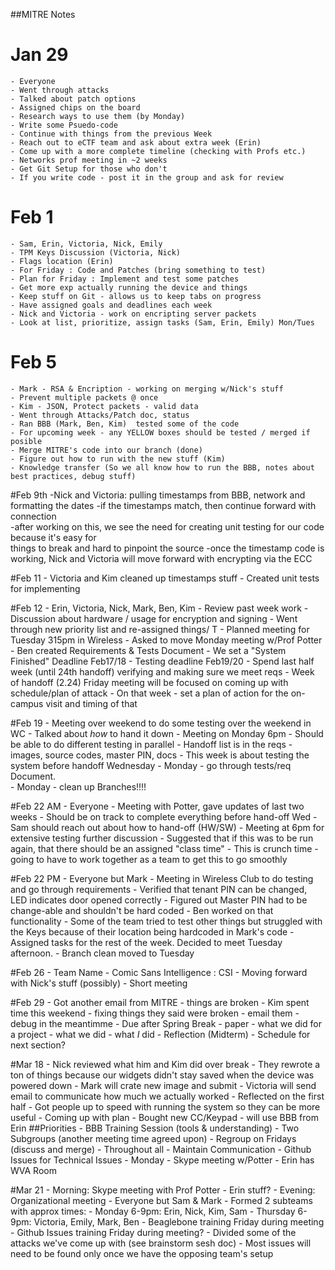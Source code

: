 ##MITRE Notes  

# Jan 29
	- Everyone 
	- Went through attacks
	- Talked about patch options 
	- Assigned chips on the board 
	- Research ways to use them (by Monday)
	- Write some Psuedo-code
	- Continue with things from the previous Week
	- Reach out to eCTF team and ask about extra week (Erin)
	- Come up with a more complete timeline (checking with Profs etc.)
	- Networks prof meeting in ~2 weeks
	- Get Git Setup for those who don't
	- If you write code - post it in the group and ask for review

# Feb 1 
	- Sam, Erin, Victoria, Nick, Emily
	- TPM Keys Discussion (Victoria, Nick)
	- Flags location (Erin)
	- For Friday : Code and Patches (bring something to test)
	- Plan for Friday : Implement and test some patches
	- Get more exp actually running the device and things
	- Keep stuff on Git - allows us to keep tabs on progress
	- Have assigned goals and deadlines each week
	- Nick and Victoria - work on encripting server packets
	- Look at list, prioritize, assign tasks (Sam, Erin, Emily) Mon/Tues

# Feb 5  
	- Mark - RSA & Encription - working on merging w/Nick's stuff 
	- Prevent multiple packets @ once 
	- Kim - JSON, Protect packets - valid data
	- Went through Attacks/Patch doc, status
	- Ran BBB (Mark, Ben, Kim)  tested some of the code
	- For upcoming week - any YELLOW boxes should be tested / merged if posible 
	- Merge MITRE's code into our branch (done)
	- Figure out how to run with the new stuff (Kim)
	- Knowledge transfer (So we all know how to run the BBB, notes about best practices, debug stuff)

#Feb 9th
	-Nick and Victoria: pulling timestamps from BBB, network and formatting the dates 
	-if the timestamps match, then continue forward with connection 		
	-after working on this, we see the need for creating unit testing for our code because it's easy for         
	things to break and hard to pinpoint the source
	-once the timestamp code is working, Nick and Victoria will move forward with encrypting via the ECC   

#Feb 11
	- Victoria and Kim cleaned up timestamps stuff
	- Created unit tests for implementing   

#Feb 12 
	- Erin, Victoria, Nick, Mark, Ben, Kim
	- Review past week work 
	- Discussion about hardware / usage for encryption and signing 
	- Went through new priority list and re-assigned things/ T
	- Planned meeting for Tuesday 315pm  in Wireless
	- Asked to move Monday meeting w/Prof Potter 
	- Ben created Requirements & Tests Document 
	- We set a "System Finished" Deadline Feb17/18 
	- Testing deadline Feb19/20
	- Spend last half week (until 24th handoff) verifying and making sure we meet reqs
	- Week of handoff (2.24) Friday meeting will be focused on coming up with schedule/plan of attack
	- On that week - set a plan of action for the  on-campus visit and timing of that  

#Feb 19
	- Meeting over weekend to do some testing over the weekend in WC
	- Talked about *how* to hand it down 
	- Meeting on Monday 6pm
	- Should be able to do different testing in parallel
	- Handoff list is in the reqs - images, source codes, master PIN, docs
	- This week is about testing the system before handoff Wednesday
	- Monday - go through tests/req Document.  
	- Monday - clean up Branches!!!!  

#Feb 22 AM
	- Everyone 
	- Meeting with Potter, gave updates of last two weeks
	- Should be on track to complete everything before hand-off Wed
	- Sam should reach out about how to hand-off (HW/SW)
	- Meeting at 6pm for extensive testing further discussion
	- Suggested that if this was to be run again, that there should be an assigned "class time"
	- This is crunch time - going to have to work together as a team to get this to go smoothly

#Feb 22 PM
	- Everyone but Mark
	- Meeting in Wireless Club to do testing and go through requirements
	- Verified that tenant PIN can be changed, LED indicates door opened correctly
	- Figured out Master PIN had to be change-able and shouldn't be hard coded 
	- Ben worked on that functionality
	- Some of the team tried to test other things but struggled with the Keys because of their location being hardcoded
	in Mark's code
	- Assigned tasks for the rest of the week.  Decided to meet Tuesday afternoon. 
	- Branch clean moved to Tuesday 
	
#Feb 26
	- Team Name - Comic Sans Intelligence : CSI
	- Moving forward with Nick's stuff (possibly)
	- Short meeting

#Feb 29
	- Got another email from MITRE - things are broken 
	- Kim spent time this weekend - fixing things they said were broken
	- email them - debug in the meantimme
	- Due after Spring Break - paper - what we did for a project - what we did - what *I* did - Reflection (Midterm)
	- Schedule for next section?

#Mar 18
	- Nick reviewed what him and Kim did over break
	- They rewrote a ton of things because our widgets didn't stay saved when the device was powered down
	- Mark will crate new image and submit 
	- Victoria will send email to communicate how much we actually worked
	- Reflected on the first half
	- Got people up to speed with running the system so they can be more useful
	- Coming up with plan 
	- Bought new CC/Keypad - will use BBB from Erin 
	##Priorities 
		- BBB Training Session (tools & understanding)
		- Two Subgroups (another meeting time agreed upon)
		- Regroup on Fridays (discuss and merge)
		- Throughout all - Maintain Communication - Github Issues for Technical Issues 
	- Monday - Skype meeting w/Potter - Erin has WVA Room 
	
#Mar 21
	- Morning: Skype meeting with Prof Potter
	- Erin stuff?
	- Evening: Organizational meeting
	- Everyone but Sam & Mark
	- Formed 2 subteams with approx times:
		- Monday 6-9pm: Erin, Nick, Kim, Sam
		- Thursday 6-9pm: Victoria, Emily, Mark, Ben
	- Beaglebone training Friday during meeting
	- Github Issues training Friday during meeting?
	- Divided some of the attacks we've come up with (see brainstorm sesh doc)
	- Most issues will need to be found only once we have the opposing team's setup

